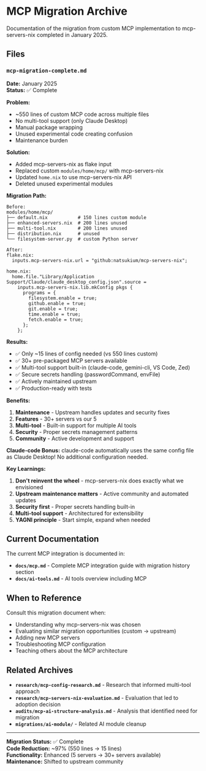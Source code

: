 # MCP Migration Archive

Documentation of the migration from custom MCP implementation to mcp-servers-nix completed in January 2025.

## Files

### `mcp-migration-complete.md`
**Date:** January 2025  
**Status:** ✅ Complete

**Problem:**
- ~550 lines of custom MCP code across multiple files
- No multi-tool support (only Claude Desktop)
- Manual package wrapping
- Unused experimental code creating confusion
- Maintenance burden

**Solution:**
- Added mcp-servers-nix as flake input
- Replaced custom `modules/home/mcp/` with mcp-servers-nix
- Updated `home.nix` to use mcp-servers-nix API
- Deleted unused experimental modules

**Migration Path:**
```
Before:
modules/home/mcp/
├── default.nix           # 150 lines custom module
├── enhanced-servers.nix  # 200 lines unused
├── multi-tool.nix        # 200 lines unused
├── distribution.nix      # unused
└── filesystem-server.py  # custom Python server

After:
flake.nix:
  inputs.mcp-servers-nix.url = "github:natsukium/mcp-servers-nix";

home.nix:
  home.file."Library/Application Support/Claude/claude_desktop_config.json".source =
    inputs.mcp-servers-nix.lib.mkConfig pkgs {
      programs = {
        filesystem.enable = true;
        github.enable = true;
        git.enable = true;
        time.enable = true;
        fetch.enable = true;
      };
    };
```

**Results:**
- ✅ Only ~15 lines of config needed (vs 550 lines custom)
- ✅ 30+ pre-packaged MCP servers available
- ✅ Multi-tool support built-in (claude-code, gemini-cli, VS Code, Zed)
- ✅ Secure secrets handling (passwordCommand, envFile)
- ✅ Actively maintained upstream
- ✅ Production-ready with tests

**Benefits:**
1. **Maintenance** - Upstream handles updates and security fixes
2. **Features** - 30+ servers vs our 5
3. **Multi-tool** - Built-in support for multiple AI tools
4. **Security** - Proper secrets management patterns
5. **Community** - Active development and support

**Claude-code Bonus:**
claude-code automatically uses the same config file as Claude Desktop! No additional configuration needed.

**Key Learnings:**
1. **Don't reinvent the wheel** - mcp-servers-nix does exactly what we envisioned
2. **Upstream maintenance matters** - Active community and automated updates
3. **Security first** - Proper secrets handling built-in
4. **Multi-tool support** - Architectured for extensibility
5. **YAGNI principle** - Start simple, expand when needed

## Current Documentation

The current MCP integration is documented in:
- **`docs/mcp.md`** - Complete MCP integration guide with migration history section
- **`docs/ai-tools.md`** - AI tools overview including MCP

## When to Reference

Consult this migration document when:
- Understanding why mcp-servers-nix was chosen
- Evaluating similar migration opportunities (custom → upstream)
- Adding new MCP servers
- Troubleshooting MCP configuration
- Teaching others about the MCP architecture

## Related Archives

- **`research/mcp-config-research.md`** - Research that informed multi-tool approach
- **`research/mcp-servers-nix-evaluation.md`** - Evaluation that led to adoption decision
- **`audits/mcp-ai-structure-analysis.md`** - Analysis that identified need for migration
- **`migrations/ai-module/`** - Related AI module cleanup

---

**Migration Status:** ✅ Complete  
**Code Reduction:** ~97% (550 lines → 15 lines)  
**Functionality:** Enhanced (5 servers → 30+ servers available)  
**Maintenance:** Shifted to upstream community
